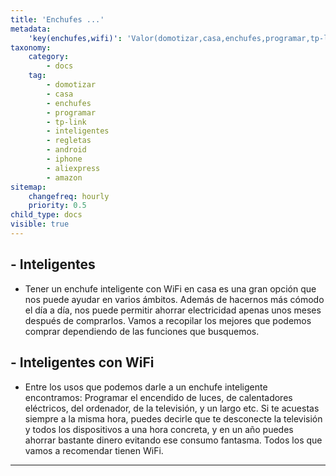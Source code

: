 ```yaml
---
title: 'Enchufes ...'
metadata:
    'key(enchufes,wifi)': 'Valor(domotizar,casa,enchufes,programar,tp-link,inteligentes,regletas,android,iphone,aliexpress,amazon)'
taxonomy:
    category:
        - docs
    tag:
        - domotizar
        - casa
        - enchufes
        - programar
        - tp-link
        - inteligentes
        - regletas
        - android
        - iphone
        - aliexpress
        - amazon
sitemap:
    changefreq: hourly
    priority: 0.5
child_type: docs
visible: true
---
```


## - Inteligentes

* Tener un enchufe inteligente con WiFi en casa es una gran opción que nos puede ayudar en varios ámbitos. Además de hacernos más cómodo el día a día, nos puede permitir ahorrar electricidad apenas unos meses después de comprarlos. Vamos a recopilar los mejores que podemos comprar dependiendo de las funciones que busquemos.

## - Inteligentes con WiFi

* Entre los usos que podemos darle a un enchufe inteligente encontramos: Programar el encendido de luces, de calentadores eléctricos, del ordenador, de la televisión, y un largo etc. Si te acuestas siempre a la misma hora, puedes decirle que te desconecte la televisión y todos los dispositivos a una hora concreta, y en un año puedes ahorrar bastante dinero evitando ese consumo fantasma. Todos los que vamos a recomendar tienen WiFi.

---


